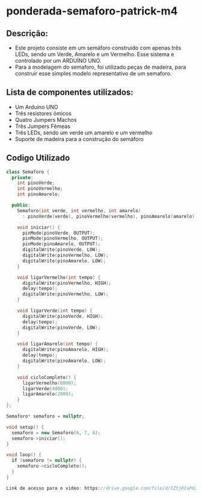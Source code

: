 # ponderada-semaforo-patrick-m4


**Descrição:**
 - 

 - Este projeto consiste em um semáforo construido com apenas três LEDs, sendo um Verde, Amarelo e um Vermelho. Esse sistema e controlado por um ARDUÍNO UNO. 
- Para a modelagem do semaforo, foi utilizado peças de madeira, para construir esse simples modelo representativo de um semaforo.

**Lista de componentes utilizados**:
 - 
 - Um Arduíno UNO
 - Três resistores ômicos
 - Quatro Jumpers Machos
 - Três Jumpers Fêmeas
 - Três LEDs, sendo um verde um amarelo e um vermelho
 - Suporte de madeira para a construção do semáforo



## Codigo Utilizado

````c++
class Semaforo {
  private:
    int pinoVerde;
    int pinoVermelho;
    int pinoAmarelo;

  public:
    Semaforo(int verde, int vermelho, int amarelo)
      : pinoVerde(verde), pinoVermelho(vermelho), pinoAmarelo(amarelo) {}

    void iniciar() {
      pinMode(pinoVerde, OUTPUT);
      pinMode(pinoVermelho, OUTPUT);
      pinMode(pinoAmarelo, OUTPUT);
      digitalWrite(pinoVerde, LOW);
      digitalWrite(pinoVermelho, LOW);
      digitalWrite(pinoAmarelo, LOW);
    }

    void ligarVermelho(int tempo) {
      digitalWrite(pinoVermelho, HIGH);
      delay(tempo);
      digitalWrite(pinoVermelho, LOW);
    }

    void ligarVerde(int tempo) {
      digitalWrite(pinoVerde, HIGH);
      delay(tempo);
      digitalWrite(pinoVerde, LOW);
    }

    void ligarAmarelo(int tempo) {
      digitalWrite(pinoAmarelo, HIGH);
      delay(tempo);
      digitalWrite(pinoAmarelo, LOW);
    }

    void cicloCompleto() {
      ligarVermelho(6000);  
      ligarVerde(4000);     
      ligarAmarelo(2000);   
    }
};

Semaforo* semaforo = nullptr;

void setup() {
  semaforo = new Semaforo(6, 7, 8);
  semaforo->iniciar();
}

void loop() {
  if (semaforo != nullptr) {
    semaforo->cicloCompleto();
  }
}

Link de acesso para o video: https://drive.google.com/file/d/1ZtjRIaPU2WZQCep-xqbxQDd8ISuSfms4/view?usp=drive_link
